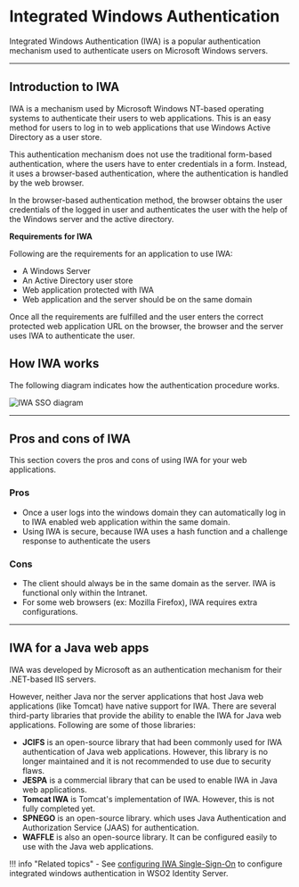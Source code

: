 # Integrated Windows Authentication

Integrated Windows Authentication (IWA) is a popular authentication mechanism used to authenticate users on Microsoft Windows servers.

---

## Introduction to IWA

IWA is a mechanism used by Microsoft Windows NT-based operating systems to authenticate their users to web applications. This is an easy method for users to log in to web applications that use Windows Active Directory as a user store.

This authentication mechanism does not use the traditional form-based authentication, where the users have to enter credentials in a form. Instead, it uses a browser-based authentication, where the authentication is handled by the web browser.

In the browser-based authentication method, the browser obtains the user credentials of the logged in user and authenticates the user with the help of the Windows server and the active directory.

**Requirements for IWA**

Following are the requirements for an application to use IWA:

- A Windows Server
- An Active Directory user store
- Web application protected with IWA
- Web application and the server should be on the same domain

Once all the requirements are fulfilled and the user enters the correct protected web application URL on the browser, the browser and the server uses IWA to authenticate the user.

## How IWA works

The following diagram indicates how the authentication procedure works.

![IWA SSO diagram](../../assets/img/concepts/iwa-work-flow.png)

---

## Pros and cons of IWA
This section covers the pros and cons of using IWA for your web applications.

### Pros
- Once a user logs into the windows domain they can automatically log in to IWA enabled web application within the same domain.
- Using IWA is secure, because IWA uses a hash function and a challenge response to authenticate the users

### Cons
- The client should  always be in the same domain as the server. IWA is functional only within the Intranet.
- For some web browsers (ex: Mozilla Firefox), IWA requires extra configurations.

---

## IWA for a Java web apps

IWA was developed by Microsoft as an authentication mechanism for their .NET-based IIS servers.

However, neither Java nor the server applications that host Java web applications (like Tomcat) have native support for IWA. There are several third-party libraries that provide the ability to enable the IWA for Java web applications. Following are some of those libraries:

- **JCIFS** is an open-source library that had been commonly used for IWA authentication of Java web applications. However, this library is no longer maintained and it is not recommended to use due to security flaws.
- **JESPA** is a commercial library that can be used to enable IWA in Java web applications.
- **Tomcat IWA** is Tomcat's implementation of IWA. However, this is not fully completed yet.
- **SPNEGO** is an open-source library. which uses Java Authentication and Authorization Service (JAAS) for authentication.
- **WAFFLE** is also an open-source library. It can be configured easily to use with the Java web applications.  

!!! info "Related topics"
    - See [configuring IWA Single-Sign-On](../../guides/login/configure-iwa-single-sign-on.md) to configure integrated windows authentication in WSO2 Identity Server.
